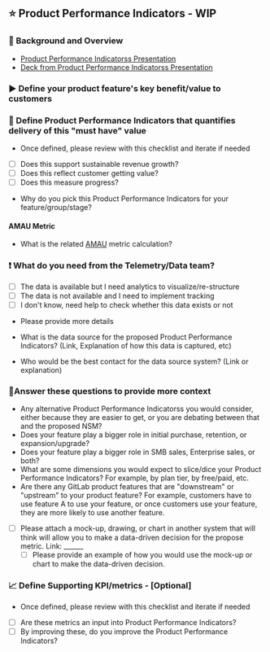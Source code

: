 <!---

This template is for defining a Product Performance Indicators.

--->

## ⭐️ Product Performance Indicators - WIP


### 📖 Background and Overview

* [Product Performance Indicatorss Presentation](https://gitlab.zoom.us/rec/play/7J1-JOr5qWo3S9Gc4wSDA_YvW425Jv6s1yYYqPFcxU21AHQCZwGkbuYUNuqyQxTlJWyX57LH0FR1yjmQ?continueMode=true)
* [Deck from Product Performance Indicatorss Presentation](https://gitlab.zoom.us/rec/play/7J1-JOr5qWo3S9Gc4wSDA_YvW425Jv6s1yYYqPFcxU21AHQCZwGkbuYUNuqyQxTlJWyX57LH0FR1yjmQ?continueMode=true)


### ▶ Define your product feature's key benefit/value to customers 


### 🥅 Define Product Performance Indicators that quantifies delivery of this "must have" value
<!---

The one metric that matters now, & the most important thing you want your team to focus on now 

--->

* Once defined, please review with this checklist and iterate if needed 

- [ ] Does this support sustainable revenue growth?
- [ ] Does this reflect customer getting value?
- [ ] Does this measure progress?

* Why do you pick this Product Performance Indicators for your feature/group/stage? 


#### AMAU Metric 
* What is the related [AMAU](/handbook/product/metrics/#action-monthly-active-users-amau) metric calculation? 


### ❗ What do you need from the Telemetry/Data team?

- [ ] The data is available but I need analytics to visualize/re-structure
- [ ] The data is not available and I need to implement tracking
- [ ] I don't know, need help to check whether this data exists or not

* Please provide more details

* What is the data source for the proposed Product Performance Indicators? (Link, Explanation of how this data is captured, etc)

* Who would be the best contact for the data source system? (Link or explanation)


### 🧩Answer these questions to provide more context 

- Any alternative Product Performance Indicatorss you would consider, either because they are easier to get, or you are debating between that and the proposed NSM?
- Does your feature play a bigger role in initial purchase, retention, or expansion/upgrade? 
- Does your feature play a bigger role in SMB sales, Enterprise sales, or both? 
- What are some dimensions you would expect to slice/dice your Product Performance Indicators? For example, by plan tier, by free/paid, etc. 
- Are there any GitLab product features that are "downstream" or "upstream" to your product feature? For example, customers have to use feature A to use your feature, or once customers use your feature, they are more likely to use another feature.
- [ ] Please attach a mock-up, drawing, or chart in another system that will think will allow you to make a data-driven decision for the propose metric. Link: ______
    - [ ] Please provide an example of how you would use the mock-up or chart to make the data-driven decision.  

### 📈 Define Supporting KPI/metrics - [Optional]

<!---

The set of metrics that are input into Product Performance Indicators, and by improving these, you improve NSM

--->
* Once defined, please review with this checklist and iterate if needed 

- [ ] Are these metrics an input into Product Performance Indicators?
- [ ] By improving these, do you improve the Product Performance Indicators?
